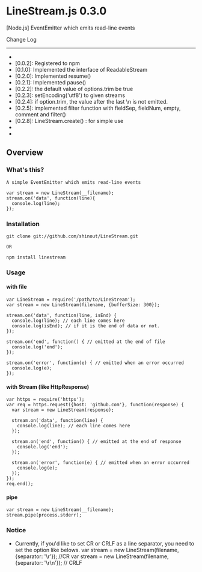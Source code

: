 LineStream.js 0.3.0
==========
[Node.js] EventEmitter which emits read-line events

Change Log

----------------
* [0.0.1]: Release
* [0.0.2]: Registered to npm
* [0.1.0]: Implemented the interface of ReadableStream
* [0.2.0]: Implemented resume()
* [0.2.1]: Implemented pause()
* [0.2.2]: the default value of options.trim be true
* [0.2.3]: setEncoding('utf8') to given streams
* [0.2.4]: if option.trim, the value after the last \n is not emitted.
* [0.2.5]: implemented filter function with fieldSep, fieldNum, empty, comment and filter()
* [0.2.8]: LineStream.create() : for simple use
* [0.2.9]: LineStream.tsv()
* [0.3.0]: LineStream.after()

Overview
----------------
### What's this? ###
    A simple EventEmitter which emits read-line events
    
    var stream = new LineStream(__filename);
    stream.on('data', function(line){
      console.log(line);
    });


### Installation ###
    git clone git://github.com/shinout/LineStream.git

    OR

    npm install linestream

### Usage ###
#### with file ####
    var LineStream = require('/path/to/LineStream');
    var stream = new LineStream(filename, {bufferSize: 300});

    stream.on('data', function(line, isEnd) {
      console.log(line); // each line comes here
      console.log(isEnd); // if it is the end of data or not.
    });

    stream.on('end', function() { // emitted at the end of file
      console.log('end');
    });

    stream.on('error', function(e) { // emitted when an error occurred
      console.log(e);
    });



#### with Stream (like HttpResponse) ####
    var https = require('https');
    var req = https.request({host: 'github.com'}, function(response) {
      var stream = new LineStream(response);

      stream.on('data', function(line) {
        console.log(line); // each line comes here
      });

      stream.on('end', function() { // emitted at the end of response
        console.log('end'); 
      });

      stream.on('error', function(e) { // emitted when an error occurred
        console.log(e);
      });
    });
    req.end();

#### pipe  ####
    var stream = new LineStream(__filename);
    stream.pipe(process.stderr);

### Notice ###
* Currently, if you'd like to set CR or CRLF as a line separator, 
you need to set the option like belows.
    var stream = new LineStream(filename, {separator: '\r'});   //CR
    var stream = new LineStream(filename, {separator: '\r\n'}); // CRLF